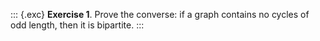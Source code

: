 ::: {.exc}
**Exercise 1**. Prove the converse: if a graph contains no cycles of odd
length, then it is bipartite.
:::
